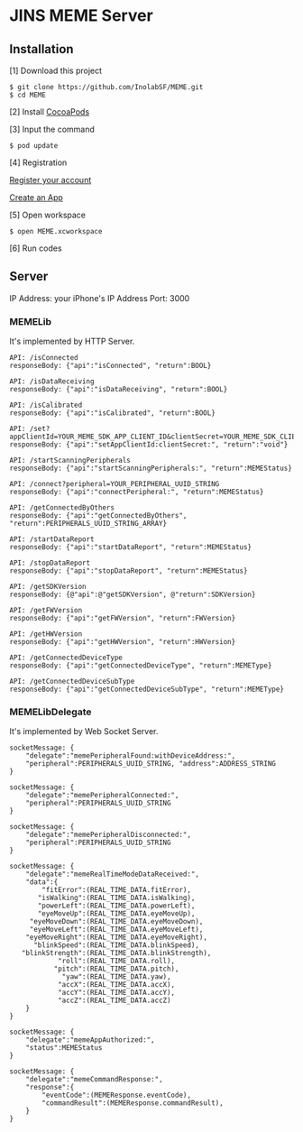 # JINS MEME Server


## Installation

[1] Download this project

```
$ git clone https://github.com/InolabSF/MEME.git
$ cd MEME
```

[2] Install [CocoaPods](https://guides.cocoapods.org/using/getting-started.html)

[3] Input the command

```
$ pod update
```

[4] Registration

[Register your account](https://developers.jins.com/en/preregistration/)

[Create an App](https://developers.jins.com/en/apps/create/)

[5] Open workspace

```
$ open MEME.xcworkspace
```

[6] Run codes


## Server

IP Address: your iPhone's IP Address
Port: 3000

### MEMELib

It's implemented by HTTP Server.

```
API: /isConnected
responseBody: {"api":"isConnected", "return":BOOL}

API: /isDataReceiving
responseBody: {"api":"isDataReceiving", "return":BOOL}

API: /isCalibrated
responseBody: {"api":"isCalibrated", "return":BOOL}

API: /set?appClientId=YOUR_MEME_SDK_APP_CLIENT_ID&clientSecret=YOUR_MEME_SDK_CLIENT_SECRET
responseBody: {"api":"setAppClientId:clientSecret:", "return":"void"}

API: /startScanningPeripherals
responseBody: {"api":"startScanningPeripherals:", "return":MEMEStatus}

API: /connect?peripheral=YOUR_PERIPHERAL_UUID_STRING
responseBody: {"api":"connectPeripheral:", "return":MEMEStatus}

API: /getConnectedByOthers
responseBody: {"api":"getConnectedByOthers", "return":PERIPHERALS_UUID_STRING_ARRAY}

API: /startDataReport
responseBody: {"api":"startDataReport", "return":MEMEStatus}

API: /stopDataReport
responseBody: {"api":"stopDataReport", "return":MEMEStatus}

API: /getSDKVersion
responseBody: {@"api":@"getSDKVersion", @"return":SDKVersion}

API: /getFWVersion
responseBody: {"api":"getFWVersion", "return":FWVersion}

API: /getHWVersion
responseBody: {"api":"getHWVersion", "return":HWVersion}

API: /getConnectedDeviceType
responseBody: {"api":"getConnectedDeviceType", "return":MEMEType}

API: /getConnectedDeviceSubType
responseBody: {"api":"getConnectedDeviceSubType", "return":MEMEType}
```

### MEMELibDelegate

It's implemented by Web Socket Server.

```
socketMessage: {
    "delegate":"memePeripheralFound:withDeviceAddress:",
    "peripheral":PERIPHERALS_UUID_STRING, "address":ADDRESS_STRING
}

socketMessage: {
    "delegate":"memePeripheralConnected:",
    "peripheral":PERIPHERALS_UUID_STRING
}

socketMessage: {
    "delegate":"memePeripheralDisconnected:",
    "peripheral":PERIPHERALS_UUID_STRING
}

socketMessage: {
    "delegate":"memeRealTimeModeDataReceived:",
    "data":{
        "fitError":(REAL_TIME_DATA.fitError),
       "isWalking":(REAL_TIME_DATA.isWalking),
       "powerLeft":(REAL_TIME_DATA.powerLeft),
       "eyeMoveUp":(REAL_TIME_DATA.eyeMoveUp),
     "eyeMoveDown":(REAL_TIME_DATA.eyeMoveDown),
     "eyeMoveLeft":(REAL_TIME_DATA.eyeMoveLeft),
    "eyeMoveRight":(REAL_TIME_DATA.eyeMoveRight),
      "blinkSpeed":(REAL_TIME_DATA.blinkSpeed),
   "blinkStrength":(REAL_TIME_DATA.blinkStrength),
            "roll":(REAL_TIME_DATA.roll),
           "pitch":(REAL_TIME_DATA.pitch),
             "yaw":(REAL_TIME_DATA.yaw),
            "accX":(REAL_TIME_DATA.accX),
            "accY":(REAL_TIME_DATA.accY),
            "accZ":(REAL_TIME_DATA.accZ)
    }
}

socketMessage: {
    "delegate":"memeAppAuthorized:",
    "status":MEMEStatus
}

socketMessage: {
    "delegate":"memeCommandResponse:",
    "response":{
        "eventCode":(MEMEResponse.eventCode),
        "commandResult":(MEMEResponse.commandResult),
    }
}
```
